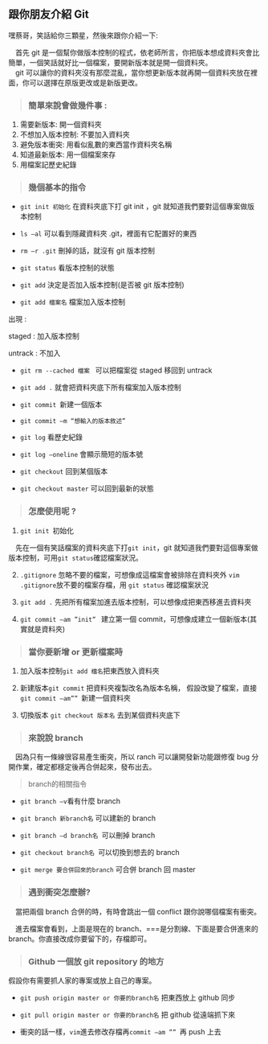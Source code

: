 ## 跟你朋友介紹 Git

嘿蔡哥，笑話給你三顆星，然後來跟你介紹一下:

 &emsp;首先 git 是一個幫你做版本控制的程式，依老師所言，你把版本想成資料夾會比簡單，一個笑話就好比一個檔案，要開新版本就是開一個資料夾。<br>
&emsp;git 可以讓你的資料夾沒有那麼混亂，當你想更新版本就再開一個資料夾放在裡面，你可以選擇在原版更改或是新版更改。

> ### 簡單來說會做幾件事 :
1.	需要新版本: 開一個資料夾
2.	不想加入版本控制: 不要加入資料夾
3.	避免版本衝突: 用看似亂數的東西當作資料夾名稱
4.	知道最新版本: 用一個檔案來存
5.	用檔案記歷史紀錄

> ### 幾個基本的指令

- 	`git init 初始化`
在資料夾底下打 git init ，git 就知道我們要對這個專案做版本控制
- `ls –al`  可以看到隱藏資料夾 .git，裡面有它配置好的東西

- `rm –r .git` 刪掉的話，就沒有 git 版本控制

- `git status` 看版本控制的狀態

- `git add` 決定是否加入版本控制(是否被 git 版本控制)
 
- `git add 檔案名` 檔案加入版本控制
 
 出現 :

 staged : 加入版本控制

 untrack : 不加入 

- `git rm --cached 檔案 ` 可以把檔案從 staged 移回到 untrack

- `git add .` 就會把資料夾底下所有檔案加入版本控制

- `git commit `新建一個版本

- `git commit –m “想輸入的版本敘述”`

- `git log` 看歷史紀錄

- `git log –oneline` 會顯示簡短的版本號 

- `git checkout` 回到某個版本

- `git checkout master` 可以回到最新的狀態
> ### 怎麼使用呢 ?

1.	`git init `初始化 

&emsp;先在一個有笑話檔案的資料夾底下打`git init`，git 就知道我們要對這個專案做版本控制，可用` git status `確認檔案狀況。

2. `.gitignore` 忽略不要的檔案，可想像成這檔案會被排除在資料夾外
` vim .gitignore `放不要的檔案存檔，用 `git status` 確認檔案狀況

3.  `git add .` 先把所有檔案加進去版本控制，可以想像成把東西移進去資料夾

4. `git commit –am ”init” ` 建立第一個 commit，可想像成建立一個新版本(其實就是資料夾)

> ### 當你要新增 or 更新檔案時

1. 加入版本控制`git add 檔名`把東西放入資料夾

2. 新建版本`git commit` 把資料夾複製改名為版本名稱，
假設改變了檔案，直接 `git commit –am”” `新建一個資料夾

3. 切換版本 `git checkout 版本名` 去到某個資料夾底下

> ### 來說說 branch

 &emsp;因為只有一條線很容易產生衝突，所以 ranch 可以讓開發新功能跟修復 bug 分開作業，確定都穩定後再合併起來，發布出去。
 
> branch的相關指令

- ` git branch –v `看有什麼 branch

- `git branch 新branch名`  可以建新的 branch

- `git branch –d branch名 `可以刪掉 branch

- `git checkout branch名 `可以切換到想去的 branch

- `git merge 要合併回來的branch` 可合併 branch 回 master

> ### 遇到衝突怎麼辦?
 &emsp;當把兩個 branch 合併的時，有時會跳出一個 conflict 跟你說哪個檔案有衝突。

 &emsp;進去檔案會看到，上面是現在的 branch、===是分割線、下面是要合併進來的 branch。你直接改成你要留下的，存檔即可。

> ### Github 一個放 git repository 的地方

假設你有需要抓人家的專案或放上自己的專案。

- `git push origin master or 你要的branch名`  把東西放上 github 同步

- `git pull origin master or 你要的branch名` 把 github 從遠端抓下來

- 衝突的話一樣，`vim`進去修改存檔再`commit –am ”” `再 push 上去
